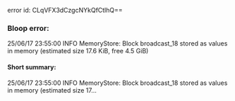 error id: CLqVFX3dCzgcNYkQfCtlhQ==
### Bloop error:

25/06/17 23:55:00 INFO MemoryStore: Block broadcast_18 stored as values in memory (estimated size 17.6 KiB, free 4.5 GiB)
#### Short summary: 

25/06/17 23:55:00 INFO MemoryStore: Block broadcast_18 stored as values in memory (estimated size 17...